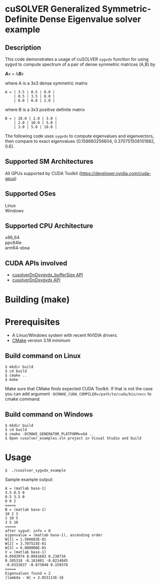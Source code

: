 # cuSOLVER Generalized Symmetric-Definite Dense Eigenvalue solver example

## Description

This code demonstrates a usage of cuSOLVER `sygvdx` function for using sygvd to compute spectrum of a pair of dense symmetric matrices (A,B) by

_**A**x = &lambda;**B**x_

where A is a 3x3 dense symmetric matrix
```
A = | 3.5 | 0.5 | 0.0 |
    | 0.5 | 3.5 | 0.0 |
    | 0.0 | 0.0 | 2.0 |
```
where B is a 3x3 positive definite  matrix
```
B = | 10.0 | 2.0 | 3.0 |
    | 2.0 | 10.0 | 5.0 |
    | 3.0 | 5.0 | 10.0 |
```

The following code uses `sygvdx` to compute eigenvalues and eigenvectors, then compare to exact eigenvalues {0.158660256604, 0.370751508101882, 0.6}.

## Supported SM Architectures

All GPUs supported by CUDA Toolkit (https://developer.nvidia.com/cuda-gpus)  

## Supported OSes

Linux  
Windows

## Supported CPU Architecture

x86_64  
ppc64le  
arm64-sbsa

## CUDA APIs involved
- [cusolverDnDsygvdx_bufferSize API](https://docs.nvidia.com/cuda/cusolver/index.html#cuSolverDN-lt-t-gt-sygvdx)
- [cusolverDnDsygvdx API](https://docs.nvidia.com/cuda/cusolver/index.html#cuSolverDN-lt-t-gt-sygvdx)

# Building (make)

# Prerequisites
- A Linux/Windows system with recent NVIDIA drivers.
- [CMake](https://cmake.org/download) version 3.18 minimum

## Build command on Linux
```
$ mkdir build
$ cd build
$ cmake ..
$ make
```
Make sure that CMake finds expected CUDA Toolkit. If that is not the case you can add argument `-DCMAKE_CUDA_COMPILER=/path/to/cuda/bin/nvcc` to cmake command.

## Build command on Windows
```
$ mkdir build
$ cd build
$ cmake -DCMAKE_GENERATOR_PLATFORM=x64 ..
$ Open cusolver_examples.sln project in Visual Studio and build
```

# Usage
```
$  ./cusolver_sygvdx_example
```

Sample example output:

```
A = (matlab base-1)
3.5 0.5 0
0.5 3.5 0
0 0 2
=====
B = (matlab base-1)
10 2 3
2 10 5
3 5 10
=====
after sygvd: info = 0
eigenvalue = (matlab base-1), ascending order
W[1] = 1.586603E-01
W[2] = 3.707515E-01
W[3] = 6.000000E-01
V = (matlab base-1)
0.0503974 0.0941683 0.238734
0.305318 -0.163401 -0.0214845
-0.0332037 -0.073048 0.159378
=====
Eigenvalues found = 2
|lambda - W| = 3.053113E-16
```
